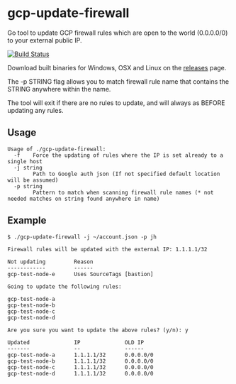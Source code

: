 # gcp-update-firewall
Go tool to update GCP firewall rules which are open to the world (0.0.0.0/0) to your external public IP.

[![Build Status](https://travis-ci.org/jharrington22/gcp-update-firewall.svg?branch=master)](https://travis-ci.org/jharrington22/gcp-update-firewall)

Download built binaries for Windows, OSX and Linux on the [releases](https://github.com/jharrington22/gcp-update-firewall/releases/latest) page.

The -p STRING flag allows you to match firewall rule name that contains the STRING anywhere within the name.

The tool will exit if there are no rules to update, and will always as BEFORE updating any rules.

## Usage

```
Usage of ./gcp-update-firewall:
  -f    Force the updating of rules where the IP is set already to a single host
  -j string
        Path to Google auth json (If not specified default location will be assumed)
  -p string
        Pattern to match when scanning firewall rule names (* not needed matches on string found anywhere in name)
```

## Example

```
$ ./gcp-update-firewall -j ~/account.json -p jh
                                                                                                                                                              
Firewall rules will be updated with the external IP: 1.1.1.1/32                                                                                               
                                                                                                                                                              
Not updating         Reason                                                                                                                        
------------         ------                                                                                                                        
gcp-test-node-e      Uses SourceTags [bastion]

Going to update the following rules:

gcp-test-node-a
gcp-test-node-b
gcp-test-node-c
gcp-test-node-d

Are you sure you want to update the above rules? (y/n): y

Updated              IP              OLD IP
-------              --              ------
gcp-test-node-a      1.1.1.1/32      0.0.0.0/0
gcp-test-node-b      1.1.1.1/32      0.0.0.0/0
gcp-test-node-c      1.1.1.1/32      0.0.0.0/0
gcp-test-node-d      1.1.1.1/32      0.0.0.0/0
```
